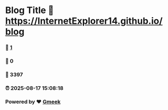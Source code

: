 # Blog Title :link: https://InternetExplorer14.github.io/blog 
### :page_facing_up: [1](https://InternetExplorer14.github.io/blog/tag.html) 
### :speech_balloon: 0 
### :hibiscus: 3397 
### :alarm_clock: 2025-08-17 15:08:18 
### Powered by :heart: [Gmeek](https://github.com/Meekdai/Gmeek)
